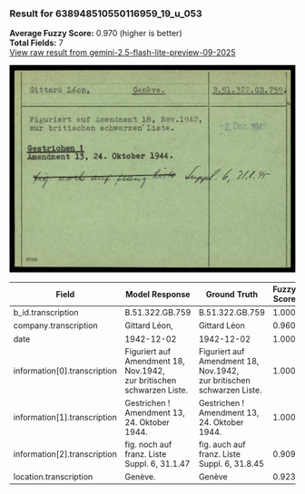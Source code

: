 ### Result for 638948510550116959_19_u_053
**Average Fuzzy Score:** 0.970 (higher is better)<br>
**Total Fields:** 7<br>
[View raw result from gemini-2.5-flash-lite-preview-09-2025](https://github.com/RISE-UNIBAS/humanities_data_benchmark/blob/main/results/2025-10-24/T0318/request_T0318_638948510550116959_19_u_053.json)

<img src="https://github.com/RISE-UNIBAS/humanities_data_benchmark/blob/main/benchmarks/blacklist/images/638948510550116959_19_u_053.jpg?raw=true" alt="638948510550116959_19_u_053" width="600px">

| Field | Model Response | Ground Truth | Fuzzy Score | Match |
|-------|----------------|--------------|-------------|-------|
| b_id.transcription | B.51.322.GB.759 | B.51.322.GB.759 | 1.000 | ✅ |
| company.transcription | Gittard Léon, | Gittard Léon | 0.960 | ✅ |
| date | 1942-12-02 | 1942-12-02 | 1.000 | ✅ |
| information[0].transcription | Figuriert auf Amendment 18, Nov.1942,<br>zur britischen schwarzen Liste. | Figuriert auf Amendment 18, Nov.1942,<br>zur britischen schwarzen Liste. | 1.000 | ✅ |
| information[1].transcription | Gestrichen !<br>Amendment 13, 24. Oktober 1944. | Gestrichen !<br>Amendment 13, 24. Oktober 1944. | 1.000 | ✅ |
| information[2].transcription | fig. noch auf franz. Liste Suppl. 6, 31.1.47 | fig. auch auf franz. Liste Suppl. 6, 31.8.45 | 0.909 | ❌ |
| location.transcription | Genève. | Genève | 0.923 | ✅ |

